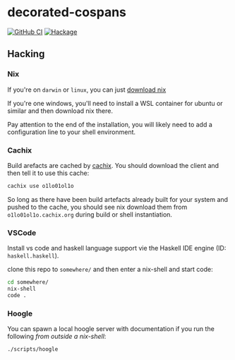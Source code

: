 # decorated-cospans

[![GitHub CI](https://github.com/o1lo01ol1o/decorated-cospans/workflows/CI/badge.svg)](https://github.com/o1lo01ol1o/decorated-cospans/actions)
[![Hackage](https://img.shields.io/hackage/v/decorated-cospans.svg?logo=haskell)](https://hackage.haskell.org/package/decorated-cospans)

## Hacking

### Nix

If you're on `darwin` or `linux`, you can just [download nix](https://nixos.org/download.html)

If you're one windows, you'll need to install a WSL container for ubuntu or similar and then download nix there.

Pay attention to the end of the installation, you will likely need to add a configuration line to your shell environment.

### Cachix

Build arefacts are cached by [cachix](https://www.cachix.org/). You should download the client and then tell it to use this cache:

```bash
cachix use o1lo01ol1o
```

So long as there have been build artefacts already built for your system and pushed to the cache, you should see nix download them from `o1lo01ol1o.cachix.org` during build or shell instantiation.

### VSCode

Install vs code and haskell language support vie the Haskell IDE engine (ID: `haskell.haskell`).

clone this repo to `somewhere/` and then enter a nix-shell and start code:

```bash
cd somewhere/
nix-shell
code .
```

### Hoogle

You can spawn a local hoogle server with documentation if you run the following _from outside a nix-shell_:

```bash
./scripts/hoogle
```
